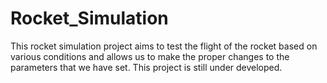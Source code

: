 # Rocket_Simulation
This rocket simulation project aims to test the flight of the rocket based on various conditions and allows us to make the proper changes to the parameters that we have set.
This project is still under developed.
